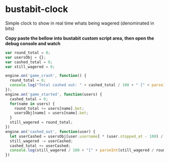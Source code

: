 # bustabit-clock
Simple clock to show in real time whats being wagered (denominated in bits)

**Copy paste the bellow into bustabit custom script area, then open the debug console and watch**

```javascript
var round_total = 0; 
var usersObj = {};
var cashed_total = 0;
var still_wagered = 0;

engine.on('game_crash', function() {
  round_total = 0;
  console.log("Total cashed out: " + cashed_total / 100 + " [" + parseInt(cashed_out / round_total) + "%].") 
});
engine.on('game_started', function(users) { 
  cashed_total = 0;
  for(name in users) {
    round_total += users[name].bet;
    usersObj[name] = users[name].bet;
  }
  still_wagered = round_total;
})
engine.on('cashed_out', function(user) { 
  let userCashed = usersObj[user.username] * (user.stopped_at - 100) / 100;
  still_wagered -= userCashed;
  cashed_total += userCashed;
  console.log(still_wagered / 100 + "[" + parseInt(still_wagered / round_total) + "%]");
})
```
